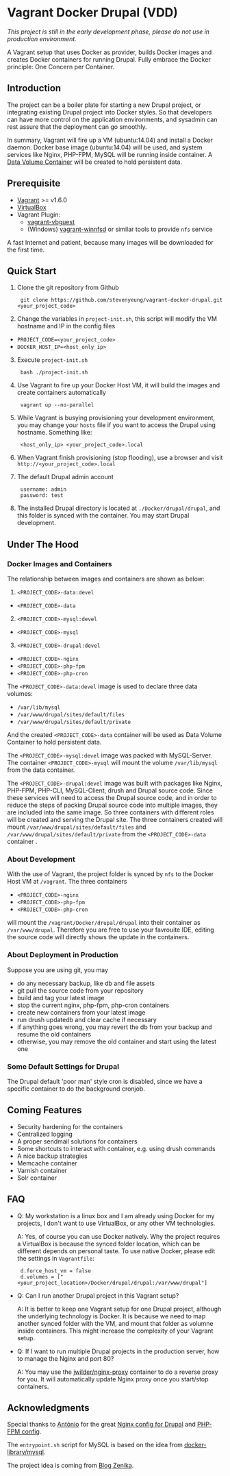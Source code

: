 # Vagrant Docker Drupal (VDD)
*This project is still in the early development phase, please do not use in production environment.*

A Vagrant setup that uses Docker as provider, builds Docker images and creates Docker containers for running Drupal. Fully embrace the Docker principle: One Concern per Container.

## Introduction
The project can be a boiler plate for starting a new Drupal project, or integrating existing Drupal project into Docker styles. So that developers can have more control on the application environments, and sysadmin can rest assure that the deployment can go smoothly.

In summary, Vagrant will fire up a VM (ubuntu:14.04) and install a Docker daemon. Docker base image (ubuntu:14.04) will be used, and system services like Nginx, PHP-FPM, MySQL will be running inside container. A [Data Volume Container](https://docs.docker.com/userguide/dockervolumes/) will be created to hold persistent data.

## Prerequisite
- [Vagrant](https://www.vagrantup.com/downloads.html) >= v1.6.0
- [VirtualBox](https://www.virtualbox.org/wiki/Downloads)
- Vagrant Plugin:
  - [vagrant-vbguest](https://github.com/dotless-de/vagrant-vbguest)
  - (Windows) [vagrant-winnfsd](https://github.com/GM-Alex/vagrant-winnfsd) or similar tools to provide `nfs` service

A fast Internet and patient, because many images will be downloaded for the first time.

## Quick Start
1. Clone the git repository from Github

        git clone https://github.com/stevenyeung/vagrant-docker-drupal.git <your_project_code>

2. Change the variables in `project-init.sh`, this script will modify the VM hostname and IP in the config files
  - `PROJECT_CODE=<your_project_code>`
  - `DOCKER_HOST_IP=<host_only_ip>`

3. Execute `project-init.sh`

        bash ./project-init.sh

4. Use Vagrant to fire up your Docker Host VM, it will build the images and create containers automatically

        vagrant up --no-parallel

5. While Vagrant is busying provisioning your development environment, you may change your `hosts` file if you want to access the Drupal using hostname. Something like:

        <host_only_ip> <your_project_code>.local

6. When Vagrant finish provisioning (stop flooding), use a browser and visit `http://<your_project_code>.local`

7. The default Drupal admin account

        username: admin
        password: test

8. The installed Drupal directory is located at `./Docker/drupal/drupal`, and this folder is synced with the container. You may start Drupal development.

## Under The Hood
### Docker Images and Containers
The relationship between images and containers are shown as below:

1. `<PROJECT_CODE>-data:devel`
  - `<PROJECT_CODE>-data`

2. `<PROJECT_CODE>-mysql:devel`
  - `<PROJECT_CODE>-mysql`

3. `<PROJECT_CODE>-drupal:devel`
  - `<PROJECT_CODE>-nginx`
  - `<PROJECT_CODE>-php-fpm`
  - `<PROJECT_CODE>-php-cron`

The `<PROJECT_CODE>-data:devel` image is used to declare three data volumes:
- `/var/lib/mysql`
- `/var/www/drupal/sites/default/files`
- `/var/www/drupal/sites/default/private`

And the created `<PROJECT_CODE>-data` container will be used as Data Volume Container to hold persistent data.

The `<PROJECT_CODE>-mysql:devel` image was packed with MySQL-Server. The container `<PROJECT_CODE>-mysql` will mount the volume `/var/lib/mysql` from the data container.

The `<PROJECT_CODE>-drupal:devel` image was built with packages like Nginx, PHP-FPM, PHP-CLI, MySQL-Client, drush and Drupal source code. Since these services will need to access the Drupal source code, and in order to reduce the steps of packing Drupal source code into multiple images, they are included into the same image. So three containers with different roles will be created and serving the Drupal site. The three containers created will mount `/var/www/drupal/sites/default/files` and `/var/www/drupal/sites/default/private` from the `<PROJECT_CODE>-data` container .

### About Development
With the use of Vagrant, the project folder is synced by `nfs` to the Docker Host VM at `/vagrant`. The three containers
- `<PROJECT_CODE>-nginx`
- `<PROJECT_CODE>-php-fpm`
- `<PROJECT_CODE>-php-cron`

will mount the `/vagrant/Docker/drupal/drupal` into their container as `/var/www/drupal`. Therefore you are free to use your favrouite IDE, editing the source code will directly shows the update in the containers.

### About Deployment in Production
Suppose you are using git, you may
- do any necessary backup, like db and file assets
- git pull the source code from your repository
- build and tag your latest image
- stop the current nginx, php-fpm, php-cron containers
- create new containers from your latest image
- run drush updatedb and clear cache if necessary
- if anything goes wrong, you may revert the db from your backup and resume the old containers
- otherwise, you may remove the old container and start using the latest one

### Some Default Settings for Drupal
The Drupal default 'poor man' style cron is disabled, since we have a specific container to do the background cronjob.

## Coming Features
- Security hardening for the containers
- Centralized logging
- A proper sendmail solutions for containers
- Some shortcuts to interact with container, e.g. using drush commands
- A nice backup strategies
- Memcache container
- Varnish container
- Solr container

## FAQ
- Q: My workstation is a linux box and I am already using Docker for my projects, I don't want to use VirtualBox, or any other VM technologies.

  A: Yes, of course you can use Docker natively. Why the project requires a VirtualBox is because the synced folder location, which can be different depends on personal taste. To use native Docker, please edit the settings in `Vagrantfile`:

       d.force_host_vm = false
       d.volumes = ["<your_project_location>/Docker/drupal/drupal:/var/www/drupal"]

- Q: Can I run another Drupal project in this Vagrant setup?

  A: It is better to keep one Vagrant setup for one Drupal project, although the underlying technology is Docker. It is because we need to map another synced folder with the VM, and mount that folder as volumne inside containers. This might increase the complexity of your Vagrant setup.

- Q: If I want to run multiple Drupal projects in the production server, how to manage the Nginx and port 80?

  A: You may use the [jwilder/nginx-proxy](https://github.com/jwilder/nginx-proxy) container to do a reverse proxy for you. It will automatically update Nginx proxy once you start/stop containers.

## Acknowledgments
Special thanks to [António](https://github.com/perusio) for the great [Nginx config for Drupal](https://github.com/perusio/drupal-with-nginx) and [PHP-FPM config](https://github.com/perusio/php-fpm-example-config).

The `entrypoint.sh` script for MySQL is based on the idea from [docker-library/mysql](https://github.com/docker-library/mysql).

The project idea is coming from [Blog Zenika](http://blog.zenika.com/index.php?post/2014/10/07/Setting-up-a-development-environment-using-Docker-and-Vagrant).
